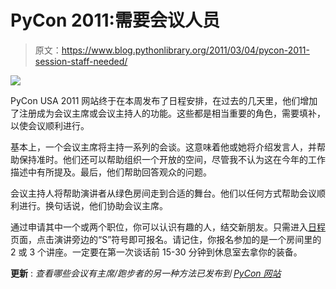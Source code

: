 # PyCon 2011:需要会议人员

> 原文：<https://www.blog.pythonlibrary.org/2011/03/04/pycon-2011-session-staff-needed/>

[![](img/404a7b432bc1cc0abd29b26f7d7351fc.png)](http://us.pycon.org)

PyCon USA 2011 网站终于在本周发布了日程安排，在过去的几天里，他们增加了注册成为会议主席或会议主持人的功能。这些都是相当重要的角色，需要填补，以使会议顺利进行。

基本上，一个会议主席将主持一系列的会谈。这意味着他或她将介绍发言人，并帮助保持准时。他们还可以帮助组织一个开放的空间，尽管我不认为这在今年的工作描述中有所提及。最后，他们帮助回答观众的问题。

会议主持人将帮助演讲者从绿色房间走到合适的舞台。他们以任何方式帮助会议顺利进行。换句话说，他们协助会议主席。

通过申请其中一个或两个职位，你可以认识有趣的人，结交新朋友。只需进入[日程](http://us.pycon.org/2011/schedule/)页面，点击演讲旁边的“S”符号即可报名。请记住，你报名参加的是一个房间里的 2 或 3 个讲座。一定要在第一次谈话前 15-30 分钟到休息室去拿你的装备。

**更新** : *查看哪些会议有主席/跑步者的另一种方法已发布到 [PyCon 网站](http://us.pycon.org/2011/volunteer/onsite/sessions/)*